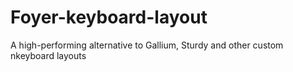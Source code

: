 # Foyer-keyboard-layout
A high-performing alternative to Gallium, Sturdy and other custom nkeyboard layouts
